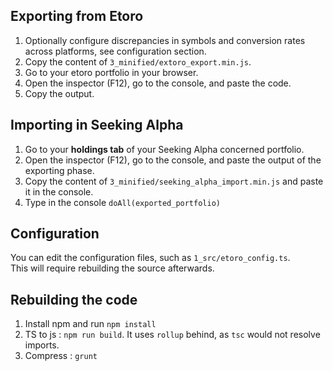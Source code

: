 
## Exporting from Etoro
1. Optionally configure discrepancies in symbols and conversion rates across platforms, see configuration section.
2. Copy the content of `3_minified/extoro_export.min.js`.
3. Go to your etoro portfolio in your browser.
4. Open the inspector (F12), go to the console, and paste the code.
5. Copy the output.

## Importing in Seeking Alpha
1. Go to your **holdings tab** of your Seeking Alpha concerned portfolio.
2. Open the inspector (F12), go to the console, and paste the output of the exporting phase.
3. Copy the content of `3_minified/seeking_alpha_import.min.js` and paste it in the console.
4. Type in the console `doAll(exported_portfolio)`

## Configuration
You can edit the configuration files, such as `1_src/etoro_config.ts`.  
This will require rebuilding the source afterwards.  
  
## Rebuilding the code
1. Install npm and run `npm install`
2. TS to js : `npm run build`. It uses `rollup` behind, as `tsc` would not resolve imports.
3. Compress : `grunt`
